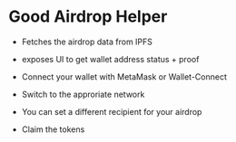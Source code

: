 # Good Airdrop Helper

- Fetches the airdrop data from IPFS
- exposes UI to get wallet address status + proof

- Connect your wallet with MetaMask or Wallet-Connect
- Switch to the approriate network
- You can set a different recipient for your airdrop
- Claim the tokens
